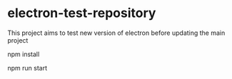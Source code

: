 # electron-test-repository

This project aims to test new version of electron before updating the main project

npm install

npm run start
